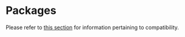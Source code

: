 # Packages

Please refer to [this section](../compatibility.md) for information pertaining to compatibility.

